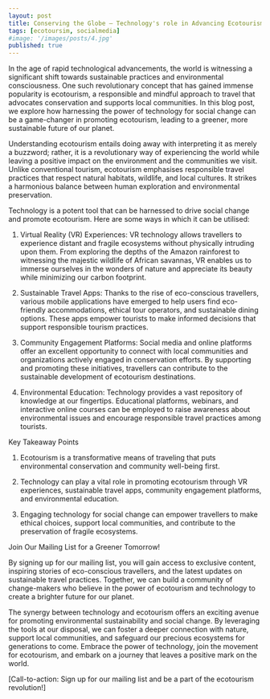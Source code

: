 ```yaml
---
layout: post
title: Conserving the Globe — Technology's role in Advancing Ecotourism
tags: [ecotoursim, socialmedia]
#image: '/images/posts/4.jpg'
published: true
---
```

In the age of rapid technological advancements, the world is witnessing a significant shift towards sustainable practices and environmental consciousness. One such revolutionary concept that has gained immense popularity is ecotourism, a responsible and mindful approach to travel that advocates conservation and supports local communities. In this blog post, we explore how harnessing the power of technology for social change can be a game-changer in promoting ecotourism, leading to a greener, more sustainable future of our planet.

Understanding ecotourism entails doing away with interpreting it as merely a buzzword; rather, it is a revolutionary way of experiencing the world while leaving a positive impact on the environment and the communities we visit. Unlike conventional tourism, ecotourism emphasises responsible travel practices that respect natural habitats, wildlife, and local cultures. It strikes a harmonious balance between human exploration and environmental preservation.

Technology is a potent tool that can be harnessed to drive social change and promote ecotourism. Here are some ways in which it can be utilised:

1. Virtual Reality (VR) Experiences: VR technology allows travellers to experience distant and fragile ecosystems without physically intruding upon them. From exploring the depths of the Amazon rainforest to witnessing the majestic wildlife of African savannas, VR enables us to immerse ourselves in the wonders of nature and appreciate its beauty while minimizing our carbon footprint.

2. Sustainable Travel Apps: Thanks to the rise of eco-conscious travellers, various mobile applications have emerged to help users find eco-friendly accommodations, ethical tour operators, and sustainable dining options. These apps empower tourists to make informed decisions that support responsible tourism practices.

3. Community Engagement Platforms: Social media and online platforms offer an excellent opportunity to connect with local communities and organizations actively engaged in conservation efforts. By supporting and promoting these initiatives, travellers can contribute to the sustainable development of ecotourism destinations.

4. Environmental Education: Technology provides a vast repository of knowledge at our fingertips. Educational platforms, webinars, and interactive online courses can be employed to raise awareness about environmental issues and encourage responsible travel practices among tourists.

Key Takeaway Points

1. Ecotourism is a transformative means of traveling that puts environmental conservation and community well-being first.

2. Technology can play a vital role in promoting ecotourism through VR experiences, sustainable travel apps, community engagement platforms, and environmental education.

3. Engaging technology for social change can empower travellers to make ethical choices, support local communities, and contribute to the preservation of fragile ecosystems.

Join Our Mailing List for a Greener Tomorrow!

By signing up for our mailing list, you will gain access to exclusive content, inspiring stories of eco-conscious travellers, and the latest updates on sustainable travel practices. Together, we can build a community of change-makers who believe in the power of ecotourism and technology to create a brighter future for our planet.

The synergy between technology and ecotourism offers an exciting avenue for promoting environmental sustainability and social change. By leveraging the tools at our disposal, we can foster a deeper connection with nature, support local communities, and safeguard our precious ecosystems for generations to come. Embrace the power of technology, join the movement for ecotourism, and embark on a journey that leaves a positive mark on the world.

[Call-to-action: Sign up for our mailing list and be a part of the ecotourism revolution!]